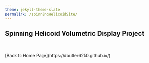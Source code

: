 ```yaml
---
theme: jekyll-theme-slate
permalink: /spinningHelicoidSite/
---
```


## Spinning Helicoid Volumetric Display Project



<br>
<br>
[Back to Home Page](https://dbutler6250.github.io/)
<br>
